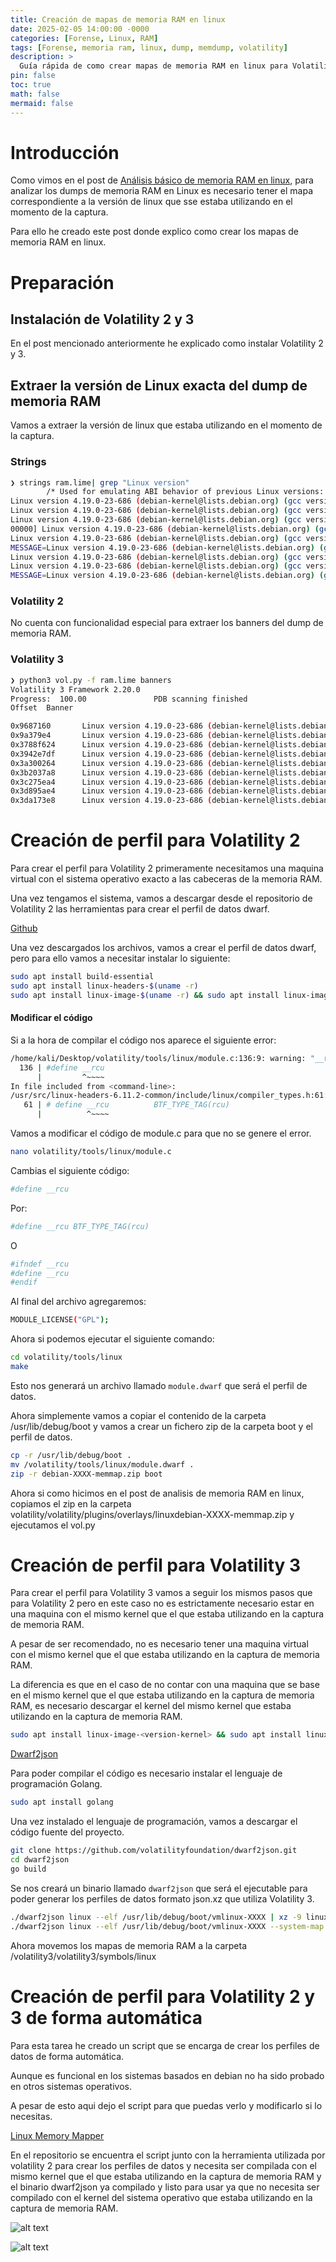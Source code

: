 ```yaml
---
title: Creación de mapas de memoria RAM en linux
date: 2025-02-05 14:00:00 -0000
categories: [Forense, Linux, RAM]
tags: [Forense, memoria ram, linux, dump, memdump, volatility]
description: >
  Guía rápida de como crear mapas de memoria RAM en linux para Volatility 2 y 3.
pin: false  
toc: true   
math: false 
mermaid: false 
---
```


# Introducción

Como vimos en el post de [Análisis básico de memoria RAM en linux](https://sproffes.github.io/posts/analisismemorialinux/), para analizar los dumps de memoria RAM en Linux es necesario tener el mapa correspondiente a la versión de linux que sse estaba utilizando en el momento de la captura.

Para ello he creado este post donde explico como crear los mapas de memoria RAM en linux.

# Preparación

## Instalación de Volatility 2 y 3

En el post mencionado anteriormente he explicado como instalar Volatility 2 y 3.

## Extraer la versión de Linux exacta del dump de memoria RAM

Vamos a extraer la versión de linux que estaba utilizando en el momento de la captura.

### Strings

```bash
❯ strings ram.lime| grep "Linux version"
        /* Used for emulating ABI behavior of previous Linux versions: */
Linux version 4.19.0-23-686 (debian-kernel@lists.debian.org) (gcc version 8.3.0 (Debian 8.3.0-6)) #1 SMP Debian 4.19.269-1 (2022-12-20)
Linux version 4.19.0-23-686 (debian-kernel@lists.debian.org) (gcc version 8.3.0 (Debian 8.3.0-6)) #1 SMP Debian 4.19.269-1 (2022-12-20)
Linux version 4.19.0-23-686 (debian-kernel@lists.debian.org) (gcc version 8.3.0 (Debian 8.3.0-6)) #1 SMP Debian 4.19.269-1 (2022-12-20)
00000] Linux version 4.19.0-23-686 (debian-kernel@lists.debian.org) (gcc version 8.3.0 (Debian 8.3.0-6)) #1 SMP Debian 4.19.269-1 (2022-12-20)
Linux version 4.19.0-23-686 (debian-kernel@lists.debian.org) (gcc version 8.3.0 (Debian 8.3.0-6)) #1 SMP Debian 4.19.269-1 (2022-12-20)
MESSAGE=Linux version 4.19.0-23-686 (debian-kernel@lists.debian.org) (gcc version 8.3.0 (Debian 8.3.0-6)) #1 SMP Debian 4.19.269-1 (2022-12-20)
Linux version 4.19.0-23-686 (debian-kernel@lists.debian.org) (gcc version 8.3.0 (Debian 8.3.0-6)) #1 SMP Debian 4.19.269-1 (2022-12-20)
Linux version 4.19.0-23-686 (debian-kernel@lists.debian.org) (gcc version 8.3.0 (Debian 8.3.0-6)) #1 SMP Debian 4.19.269-1 (2022-12-20)
MESSAGE=Linux version 4.19.0-23-686 (debian-kernel@lists.debian.org) (gcc version 8.3.0 (Debian 8.3.0-6)) #1 SMP Debian 4.19.269-1 (2022-12-20)
```

### Volatility 2

No cuenta con funcionalidad especial para extraer los banners del dump de memoria RAM.

### Volatility 3

```bash
❯ python3 vol.py -f ram.lime banners
Volatility 3 Framework 2.20.0
Progress:  100.00               PDB scanning finished                  
Offset  Banner

0x9687160       Linux version 4.19.0-23-686 (debian-kernel@lists.debian.org) (gcc version 8.3.0 (Debian 8.3.0-6)) #1 SMP Debian 4.19.269-1 (2022-12-20)
0x9a379e4       Linux version 4.19.0-23-686 (debian-kernel@lists.debian.org) (gcc version 8.3.0 (Debian 8.3.0-6)) #1 SMP Debian 4.19.269-1 (2022-12-20)
0x3788f624      Linux version 4.19.0-23-686 (debian-kernel@lists.debian.org) (gcc version 8.3.0 (Debian 8.3.0-6)) #1 SMP Debian 4.19.269-1 (2022-12-20)
0x3942e7df      Linux version 4.19.0-23-686 (debian-kernel@lists.debian.org) (gcc version 8.3.0 (Debian 8.3.0-6)) #1 SMP Debian 4.19.269-1 (2022-12-20)
0x3a300264      Linux version 4.19.0-23-686 (debian-kernel@lists.debian.org) (gcc version 8.3.0 (Debian 8.3.0-6)) #1 SMP Debian 4.19.269-1 (2022-12-20)
0x3b2037a8      Linux version 4.19.0-23-686 (debian-kernel@lists.debian.org) (gcc version 8.3.0 (Debian 8.3.0-6)) #1 SMP Debian 4.19.269-1 (2022-12-20)
0x3c275ea4      Linux version 4.19.0-23-686 (debian-kernel@lists.debian.org) (gcc version 8.3.0 (Debian 8.3.0-6)) #1 SMP Debian 4.19.269-1 (2022-12-20)
0x3d895ae4      Linux version 4.19.0-23-686 (debian-kernel@lists.debian.org) (gcc version 8.3.0 (Debian 8.3.0-6)) #1 SMP Debian 4.19.269-1 (2022-12-20)
0x3da173e8      Linux version 4.19.0-23-686 (debian-kernel@lists.debian.org) (gcc version 8.3.0 (Debian 8.3.0-6)) #1 SMP Debian 4.19.269-1 (2022-12-20)
```


# Creación de perfil para Volatility 2

Para crear el perfil para Volatility 2 primeramente necesitamos una maquina virtual con el sistema operativo exacto a las cabeceras de la memoria RAM.

Una vez tengamos el sistema, vamos a descargar desde el repositorio de Volatility 2 las herramientas para crear el perfil de datos dwarf.

[Github](https://github.com/volatilityfoundation/volatility)

Una vez descargados los archivos, vamos a crear el perfil de datos dwarf, pero para ello vamos a necesitar instalar lo siguiente:

```bash
sudo apt install build-essential
sudo apt install linux-headers-$(uname -r)
sudo apt install linux-image-$(uname -r) && sudo apt install linux-image-$(uname -r)-dbg
```

#### Modificar el código

Si a la hora de compilar el código nos aparece el siguiente error:

```bash
/home/kali/Desktop/volatility/tools/linux/module.c:136:9: warning: "__rcu" redefined
  136 | #define __rcu
      |         ^~~~~
In file included from <command-line>:
/usr/src/linux-headers-6.11.2-common/include/linux/compiler_types.h:61:10: note: this is the location of the previous definition
   61 | # define __rcu          BTF_TYPE_TAG(rcu)
      |          ^~~~~
```
Vamos a modificar el código de module.c para que no se genere el error.

```bash
nano volatility/tools/linux/module.c
```
Cambias el siguiente código:

```bash
#define __rcu
```
Por:

```bash
#define __rcu BTF_TYPE_TAG(rcu)
```

O

```bash
#ifndef __rcu
#define __rcu
#endif
```
Al final del archivo agregaremos:

```bash
MODULE_LICENSE("GPL");
```

Ahora si podemos ejecutar el siguiente comando:

```bash
cd volatility/tools/linux
make
```

Esto nos generará un archivo llamado `module.dwarf` que será el perfil de datos.

Ahora simplemente vamos a copiar el contenido de la carpeta /usr/lib/debug/boot y vamos a crear un fichero zip de la carpeta boot y el perfil de datos.

```bash
cp -r /usr/lib/debug/boot .
mv /volatility/tools/linux/module.dwarf .
zip -r debian-XXXX-memmap.zip boot
```

Ahora si como hicimos en el post de analisis de memoria RAM en linux, copiamos el zip en la carpeta volatility/volatility/plugins/overlays/linuxdebian-XXXX-memmap.zip y ejecutamos el vol.py



# Creación de perfil para Volatility 3

Para crear el perfil para Volatility 3 vamos a seguir los mismos pasos que para Volatility 2 pero en este caso no es estrictamente necesario estar en una maquina con el mismo kernel que el que estaba utilizando en la captura de memoria RAM.

A pesar de ser recomendado, no es necesario tener una maquina virtual con el mismo kernel que el que estaba utilizando en la captura de memoria RAM.

La diferencia es que en el caso de no contar con una maquina que se base en el mismo kernel que el que estaba utilizando en la captura de memoria RAM, es necesario descargar el kernel del mismo kernel que estaba utilizando en la captura de memoria RAM.

```bash
sudo apt install linux-image-<version-kernel> && sudo apt install linux-image-<version-kernel-dbg
```

[Dwarf2json](https://github.com/volatilityfoundation/dwarf2json)

Para poder compilar el código es necesario instalar el lenguaje de programación Golang.

```bash
sudo apt install golang
```

Una vez instalado el lenguaje de programación, vamos a descargar el código fuente del proyecto.

```bash
git clone https://github.com/volatilityfoundation/dwarf2json.git 
cd dwarf2json
go build
```

Se nos creará un binario llamado `dwarf2json` que será el ejecutable para poder generar los perfiles de datos formato json.xz que utiliza Volatility 3.

```bash
./dwarf2json linux --elf /usr/lib/debug/boot/vmlinux-XXXX | xz -9 linux-image-XXXX-memmap.json.xz
./dwarf2json linux --elf /usr/lib/debug/boot/vmlinux-XXXX --system-map /usr/lib/debug/boot/system.map-XXXX | xz -9 linux-image-XXXX-memmap.json.xz
```

Ahora movemos los mapas de memoria RAM a la carpeta /volatility3/volatility3/symbols/linux

# Creación de perfil para Volatility 2 y 3 de forma automática

Para esta tarea he creado un script que se encarga de crear los perfiles de datos de forma automática.

Aunque es funcional en los sistemas basados en debian no ha sido probado en otros sistemas operativos.

A pesar de esto aqui dejo el script para que puedas verlo y modificarlo si lo necesitas.

[Linux Memory Mapper](https://github.com/sPROFFEs/LinuxMemMapper)

En el repositorio se encuentra el script junto con la herramienta utilizada por volatility 2 para crear los perfiles de datos y necesita ser compilada con el mismo kernel que el que estaba utilizando en la captura de memoria RAM y el binario dwarf2json ya compilado y listo para usar ya que no necesita ser compilado con el kernel del sistema operativo que estaba utilizando en la captura de memoria RAM.

![alt text](/assets/img/posts/linuxmemorymaps/image.png)

![alt text](/assets/img/posts/linuxmemorymaps/image-1.png)
